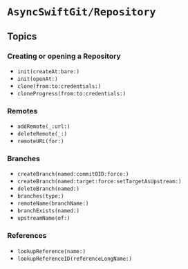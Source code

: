 # ``AsyncSwiftGit/Repository``

## Topics

### Creating or opening a Repository

- ``init(createAt:bare:)``
- ``init(openAt:)``
- ``clone(from:to:credentials:)``
- ``cloneProgress(from:to:credentials:)``

### Remotes

- ``addRemote(_:url:)``
- ``deleteRemote(_:)``
- ``remoteURL(for:)``

### Branches

- ``createBranch(named:commitOID:force:)``
- ``createBranch(named:target:force:setTargetAsUpstream:)``
- ``deleteBranch(named:)``
- ``branches(type:)``
- ``remoteName(branchName:)``
- ``branchExists(named:)``
- ``upstreamName(of:)``

### References

- ``lookupReference(name:)``
- ``lookupReferenceID(referenceLongName:)``
